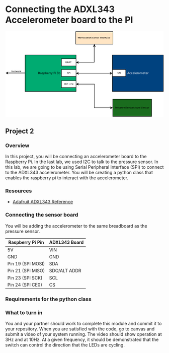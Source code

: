 # Connecting the ADXL343 Accelerometer board to the PI 

![Full Block Diagram](art/blocks_lab2.png)

## Project 2

### Overview

In this project, you will be connecting an accelerometer board to the
Raspberry Pi. In the last lab, we used I2C to talk to the pressure
sensor. In this lab, we are going to be using Serial Peripheral
Interface (SPI) to connect to the ADXL343 accelerometer. You will be
creating a python class that enables the raspberry pi to interact with
the accelerometer.

### Resources
* [Adafruit ADXL343 Reference](https://learn.adafruit.com/adxl343-breakout-learning-guide)

### Connecting the sensor board

You will be adding the accelerometer to the same breadboard as the pressure sensor. 

| Raspberry Pi Pin  | ADXL343 Board  |
|-------------------|----------------|
| 5V                | VIN            |
| GND               | GND            |
| Pin 19 (SPI MOSI) | SDA            |
| Pin 21 (SPI MISO) | SDO/ALT ADDR   |
| Pin 23 (SPI SCK)  | SCL            |
| Pin 24 (SPI CE0)  | CS             |

### Requirements for the python class 


### What to turn in 

You and your partner should work to complete this module and commit it
to your repository. When you are satisfied with the code, go to canvas
and submit a video of your system running. The video should show
operation at 3Hz and at 10Hz. At a given frequency, it should be
demonstrated that the switch can control the direction that the LEDs
are cycling.
